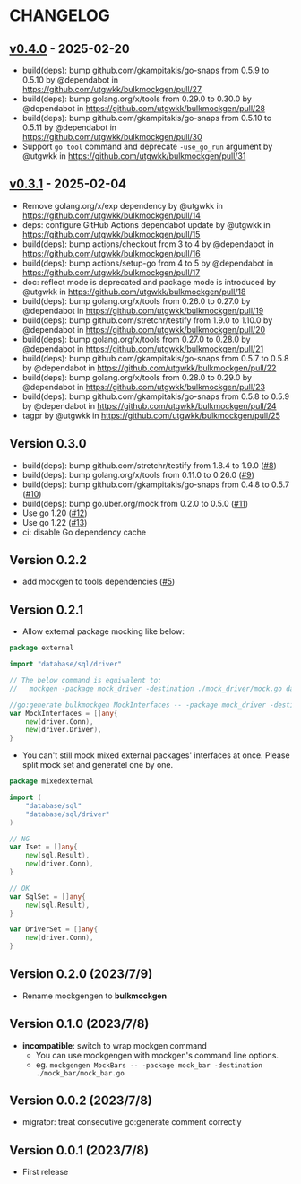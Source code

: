 # CHANGELOG

## [v0.4.0](https://github.com/utgwkk/bulkmockgen/compare/v0.3.1...v0.4.0) - 2025-02-20
- build(deps): bump github.com/gkampitakis/go-snaps from 0.5.9 to 0.5.10 by @dependabot in https://github.com/utgwkk/bulkmockgen/pull/27
- build(deps): bump golang.org/x/tools from 0.29.0 to 0.30.0 by @dependabot in https://github.com/utgwkk/bulkmockgen/pull/28
- build(deps): bump github.com/gkampitakis/go-snaps from 0.5.10 to 0.5.11 by @dependabot in https://github.com/utgwkk/bulkmockgen/pull/30
- Support `go tool` command and deprecate `-use_go_run` argument by @utgwkk in https://github.com/utgwkk/bulkmockgen/pull/31

## [v0.3.1](https://github.com/utgwkk/bulkmockgen/compare/v0.3.0...v0.3.1) - 2025-02-04
- Remove golang.org/x/exp dependency by @utgwkk in https://github.com/utgwkk/bulkmockgen/pull/14
- deps: configure GitHub Actions dependabot update by @utgwkk in https://github.com/utgwkk/bulkmockgen/pull/15
- build(deps): bump actions/checkout from 3 to 4 by @dependabot in https://github.com/utgwkk/bulkmockgen/pull/16
- build(deps): bump actions/setup-go from 4 to 5 by @dependabot in https://github.com/utgwkk/bulkmockgen/pull/17
- doc: reflect mode is deprecated and package mode is introduced by @utgwkk in https://github.com/utgwkk/bulkmockgen/pull/18
- build(deps): bump golang.org/x/tools from 0.26.0 to 0.27.0 by @dependabot in https://github.com/utgwkk/bulkmockgen/pull/19
- build(deps): bump github.com/stretchr/testify from 1.9.0 to 1.10.0 by @dependabot in https://github.com/utgwkk/bulkmockgen/pull/20
- build(deps): bump golang.org/x/tools from 0.27.0 to 0.28.0 by @dependabot in https://github.com/utgwkk/bulkmockgen/pull/21
- build(deps): bump github.com/gkampitakis/go-snaps from 0.5.7 to 0.5.8 by @dependabot in https://github.com/utgwkk/bulkmockgen/pull/22
- build(deps): bump golang.org/x/tools from 0.28.0 to 0.29.0 by @dependabot in https://github.com/utgwkk/bulkmockgen/pull/23
- build(deps): bump github.com/gkampitakis/go-snaps from 0.5.8 to 0.5.9 by @dependabot in https://github.com/utgwkk/bulkmockgen/pull/24
- tagpr by @utgwkk in https://github.com/utgwkk/bulkmockgen/pull/25

## Version 0.3.0

- build(deps): bump github.com/stretchr/testify from 1.8.4 to 1.9.0 ([#8](https://github.com/utgwkk/bulkmockgen/pull/8))
- build(deps): bump golang.org/x/tools from 0.11.0 to 0.26.0 ([#9](https://github.com/utgwkk/bulkmockgen/pull/9))
- build(deps): bump github.com/gkampitakis/go-snaps from 0.4.8 to 0.5.7 ([#10](https://github.com/utgwkk/bulkmockgen/pull/10))
- build(deps): bump go.uber.org/mock from 0.2.0 to 0.5.0 ([#11](https://github.com/utgwkk/bulkmockgen/pull/11))
- Use go 1.20 ([#12](https://github.com/utgwkk/bulkmockgen/pull/12))
- Use go 1.22 ([#13](https://github.com/utgwkk/bulkmockgen/pull/13))
- ci: disable Go dependency cache

## Version 0.2.2

- add mockgen to tools dependencies ([#5](https://github.com/utgwkk/bulkmockgen/pull/5))

## Version 0.2.1

- Allow external package mocking like below:

```go
package external

import "database/sql/driver"

// The below command is equivalent to:
//   mockgen -package mock_driver -destination ./mock_driver/mock.go database/sql/driver Conn,Driver

//go:generate bulkmockgen MockInterfaces -- -package mock_driver -destination ./mock_driver/mock.go
var MockInterfaces = []any{
	new(driver.Conn),
	new(driver.Driver),
}
```

- You can't still mock mixed external packages' interfaces at once. Please split mock set and generatel one by one.

```go
package mixedexternal

import (
	"database/sql"
	"database/sql/driver"
)

// NG
var Iset = []any{
	new(sql.Result),
	new(driver.Conn),
}

// OK
var SqlSet = []any{
	new(sql.Result),
}

var DriverSet = []any{
	new(driver.Conn),
}

```

## Version 0.2.0 (2023/7/9)

- Rename mockgengen to **bulkmockgen**

## Version 0.1.0 (2023/7/8)

- **incompatible**: switch to wrap mockgen command
  - You can use mockgengen with mockgen's command line options.
  - eg. `mockgengen MockBars -- -package mock_bar -destination ./mock_bar/mock_bar.go`

## Version 0.0.2 (2023/7/8)

- migrator: treat consecutive go:generate comment correctly

## Version 0.0.1 (2023/7/8)

- First release
